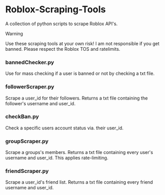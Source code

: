 # Roblox-Scraping-Tools
A collection of python scripts to scrape Roblox API's.

> [!warning]
> Use these scraping tools at your own risk! I am not responsible if you get banned. Please respect the Roblox TOS and ratelimits.

### bannedChecker.py

Use for mass checking if a user is banned or not by checking a txt file.

### followerScraper.py

Scrape a user_id for their followers. Returns a txt file containing the follower's username and user_id.

### checkBan.py

Check a specific users account status via. their user_id.

### groupScraper.py

Scrape a groups's members. Returns a txt file containing every user's username and user_id. This applies rate-limiting.

### friendScraper.py

Scrape a user_id's friend list. Returns a txt file containing every friend username and user_id.
